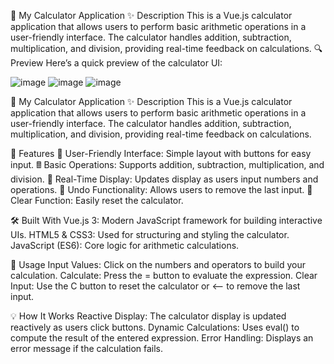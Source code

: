 
🧮 My Calculator Application
✨ Description
This is a Vue.js calculator application that allows users to perform basic arithmetic operations in a user-friendly interface. The calculator handles addition, subtraction, multiplication, and division, providing real-time feedback on calculations.
🔍 Preview
Here’s a quick preview of the calculator UI:

![image](https://github.com/user-attachments/assets/e53a9113-ef2b-4724-865e-c57f85b3ace9)
![image](https://github.com/user-attachments/assets/48858df7-d039-4717-a0a7-dbe88309a06c)
![image](https://github.com/user-attachments/assets/dadc2aa6-c772-4d92-bb9e-9c94dd5b0150)



🧮 My Calculator Application
✨ Description
This is a Vue.js calculator application that allows users to perform basic arithmetic operations in a user-friendly interface. The calculator handles addition, subtraction, multiplication, and division, providing real-time feedback on calculations.

🔧 Features
🔢 User-Friendly Interface: Simple layout with buttons for easy input.
🖩 Basic Operations: Supports addition, subtraction, multiplication, and division.
💬 Real-Time Display: Updates display as users input numbers and operations.
🔄 Undo Functionality: Allows users to remove the last input.
🧹 Clear Function: Easily reset the calculator.

🛠️ Built With
Vue.js 3: Modern JavaScript framework for building interactive UIs.
HTML5 & CSS3: Used for structuring and styling the calculator.
JavaScript (ES6): Core logic for arithmetic calculations.



🚀 Usage
Input Values: Click on the numbers and operators to build your calculation.
Calculate: Press the = button to evaluate the expression.
Clear Input: Use the C button to reset the calculator or <-- to remove the last input.

💡 How It Works
Reactive Display: The calculator display is updated reactively as users click buttons.
Dynamic Calculations: Uses eval() to compute the result of the entered expression.
Error Handling: Displays an error message if the calculation fails.

